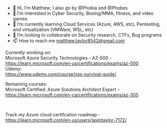 - 👋 Hi, I’m Matthew; I also go by @Phobia and @Phobes
- 👀 I’m interested in Cyber Security, Boxing/MMA, fitness, and video games
- 🌱 I’m currently learning Cloud Services (Azure, AWS, etc), Pentesting, and virtualization (VMWare, WSL, etc)
- 💞️ I’m looking to collaborate on Security research, CTFs, Bug programs
- 📫 How to reach me matthew.taylor8542@gmail.com

Currently working on:
<br/>
Microsoft Azure Security Technologies - AZ-500 - https://learn.microsoft.com/en-us/certifications/exams/az-500
<br/>
Udemy:
<br/>
https://www.udemy.com/course/xss-survival-guide/

Remaining courses:
<br/>
Microsoft Certified: Azure Solutions Architect Expert - https://learn.microsoft.com/en-ca/certifications/exams/az-305

<br/>

Track my Azure cloud certifcation roadmap - https://learn.microsoft.com/en-us/users/javintaylor-7172/


<!---
Phobia8542/Phobia8542 is a ✨ special ✨ repository because its `README.md` (this file) appears on your GitHub profile.
You can click the Preview link to take a look at your changes.
--->

